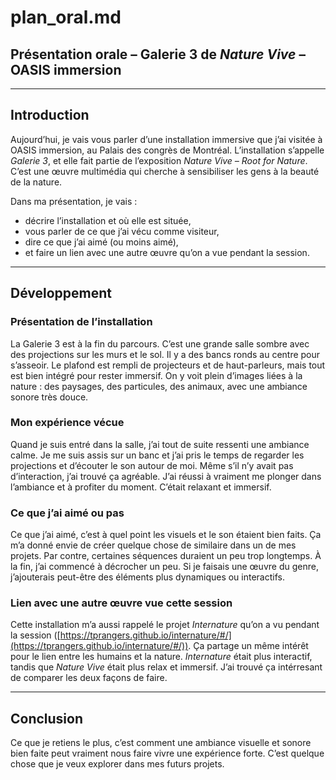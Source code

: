# plan_oral.md  
## Présentation orale – Galerie 3 de *Nature Vive* – OASIS immersion

---

## Introduction

Aujourd’hui, je vais vous parler d’une installation immersive que j’ai visitée à OASIS immersion, au Palais des congrès de Montréal. L’installation s’appelle *Galerie 3*, et elle fait partie de l’exposition *Nature Vive – Root for Nature*. C’est une œuvre multimédia qui cherche à sensibiliser les gens à la beauté de la nature.

Dans ma présentation, je vais :
- décrire l’installation et où elle est située,
- vous parler de ce que j’ai vécu comme visiteur,
- dire ce que j’ai aimé (ou moins aimé),
- et faire un lien avec une autre œuvre qu’on a vue pendant la session.

---

## Développement

### Présentation de l’installation

La Galerie 3 est à la fin du parcours. C’est une grande salle sombre avec des projections sur les murs et le sol. Il y a des bancs ronds au centre pour s’asseoir. Le plafond est rempli de projecteurs et de haut-parleurs, mais tout est bien intégré pour rester immersif. On y voit plein d’images liées à la nature : des paysages, des particules, des animaux, avec une ambiance sonore très douce.

### Mon expérience vécue

Quand je suis entré dans la salle, j’ai tout de suite ressenti une ambiance calme. Je me suis assis sur un banc et j’ai pris le temps de regarder les projections et d’écouter le son autour de moi. Même s’il n’y avait pas d’interaction, j’ai trouvé ça agréable. J’ai réussi à vraiment me plonger dans l’ambiance et à profiter du moment. C’était relaxant et immersif.

### Ce que j’ai aimé ou pas

Ce que j’ai aimé, c’est à quel point les visuels et le son étaient bien faits. Ça m’a donné envie de créer quelque chose de similaire dans un de mes projets. Par contre, certaines séquences duraient un peu trop longtemps. À la fin, j’ai commencé à décrocher un peu. Si je faisais une œuvre du genre, j’ajouterais peut-être des éléments plus dynamiques ou interactifs.

### Lien avec une autre œuvre vue cette session

Cette installation m’a aussi rappelé le projet *Internature* qu’on a vu pendant la session ([https://tprangers.github.io/internature/#/](https://tprangers.github.io/internature/#/)). Ça partage un même intérêt pour le lien entre les humains et la nature. *Internature* était plus interactif, tandis que *Nature Vive* était plus relax et immersif. J’ai trouvé ça intérresant de comparer les deux façons de faire.

---

## Conclusion

Ce que je retiens le plus, c’est comment une ambiance visuelle et sonore bien faite peut vraiment nous faire vivre une expérience forte. C’est quelque chose que je veux explorer dans mes futurs projets.

